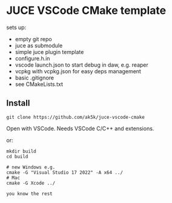 # JUCE VSCode CMake template
sets up:
* empty git repo
* juce as submodule
* simple juce plugin template
* configure.h.in
* vscode launch.json to start debug in daw, e.g. reaper
* vcpkg with vcpkg.json for easy deps management
* basic .gitignore
* see CMakeLists.txt


## Install
```
git clone https://github.com/ak5k/juce-vscode-cmake
```
Open with VSCode. Needs VSCode C/C++ and extensions.


or:

```
mkdir build
cd build

# new Windows e.g.
cmake -G "Visual Studio 17 2022" -A x64 ../
# Mac
cmake -G Xcode ../

you know the rest
```